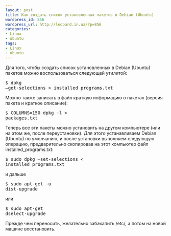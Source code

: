 ```yaml
---
layout: post
title: Как создать список установленных пакетов в Debian (Ubuntu)
wordpress_id: 856
wordpress_url: http://leopard.in.ua/?p=856
categories:
- Linux
- ubuntu
tags:
- Linux
- ubuntu
---
```

Для того, чтобы создать список установленных в Debian (Ubuntu) пакетов можно воспользоваться следующей утилитой:<pre lang="bash">$ dpkg –get-selections &gt; installed_programs.txt</pre>Можно также записать в файл краткую информацию о пакетах (версия пакета и краткое описание):<pre lang="bash">$ COLUMNS=150 dpkg -l &gt; packages.txt</pre>Теперь все эти пакеты можно установить на другом компьютере (или на этом же, после переустановки). Для этого устанавливаем Debian (Ubuntu) по умолчанию, и после установки выполняем следующую операцию, предварительно скопировав на этот компьютер файл installed_programs.txt:<pre lang="bash">$ sudo dpkg –set-selections &lt; installed_programs.txt</pre>и дальше<pre lang="bash">$ sudo apt-get -u dist-upgrade</pre>или<pre lang="bash">$ sudo apt-get dselect-upgrade</pre>Прежде чем переносить, желательно забэкапить /etc/, а потом на новой машине восстановить.
